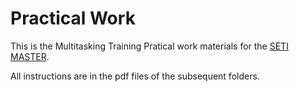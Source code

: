 # Practical Work
This is the Multitasking Training Pratical work materials for the [SETI MASTER](https://www.universite-paris-saclay.fr/en/formation/master/electrical-engineering/m2-systemes-embarques-et-traitement-de-linformation).

All instructions are in the pdf files of the subsequent folders.